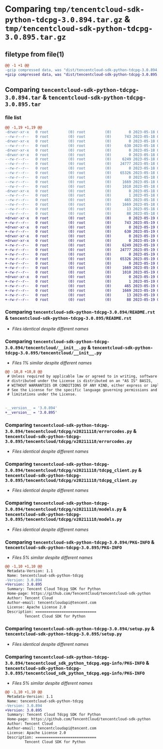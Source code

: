 # Comparing `tmp/tencentcloud-sdk-python-tdcpg-3.0.894.tar.gz` & `tmp/tencentcloud-sdk-python-tdcpg-3.0.895.tar.gz`

## filetype from file(1)

```diff
@@ -1 +1 @@
-gzip compressed data, was "dist/tencentcloud-sdk-python-tdcpg-3.0.894.tar", last modified: Thu May 18 00:38:19 2023, max compression
+gzip compressed data, was "dist/tencentcloud-sdk-python-tdcpg-3.0.895.tar", last modified: Fri May 19 03:01:35 2023, max compression
```

## Comparing `tencentcloud-sdk-python-tdcpg-3.0.894.tar` & `tencentcloud-sdk-python-tdcpg-3.0.895.tar`

### file list

```diff
@@ -1,19 +1,19 @@
-drwxr-xr-x   0 root         (0) root         (0)        0 2023-05-18 00:38:19.000000 tencentcloud-sdk-python-tdcpg-3.0.894/
--rw-r--r--   0 root         (0) root         (0)      743 2023-05-18 00:38:19.000000 tencentcloud-sdk-python-tdcpg-3.0.894/README.rst
-drwxr-xr-x   0 root         (0) root         (0)        0 2023-05-18 00:38:19.000000 tencentcloud-sdk-python-tdcpg-3.0.894/tencentcloud/
--rw-r--r--   0 root         (0) root         (0)      630 2023-05-18 00:38:19.000000 tencentcloud-sdk-python-tdcpg-3.0.894/tencentcloud/__init__.py
-drwxr-xr-x   0 root         (0) root         (0)        0 2023-05-18 00:38:19.000000 tencentcloud-sdk-python-tdcpg-3.0.894/tencentcloud/tdcpg/
-drwxr-xr-x   0 root         (0) root         (0)        0 2023-05-18 00:38:19.000000 tencentcloud-sdk-python-tdcpg-3.0.894/tencentcloud/tdcpg/v20211118/
--rw-r--r--   0 root         (0) root         (0)     6249 2023-05-18 00:38:19.000000 tencentcloud-sdk-python-tdcpg-3.0.894/tencentcloud/tdcpg/v20211118/errorcodes.py
--rw-r--r--   0 root         (0) root         (0)    24777 2023-05-18 00:38:19.000000 tencentcloud-sdk-python-tdcpg-3.0.894/tencentcloud/tdcpg/v20211118/tdcpg_client.py
--rw-r--r--   0 root         (0) root         (0)        0 2023-05-18 00:38:19.000000 tencentcloud-sdk-python-tdcpg-3.0.894/tencentcloud/tdcpg/v20211118/__init__.py
--rw-r--r--   0 root         (0) root         (0)    65326 2023-05-18 00:38:19.000000 tencentcloud-sdk-python-tdcpg-3.0.894/tencentcloud/tdcpg/v20211118/models.py
--rw-r--r--   0 root         (0) root         (0)        0 2023-05-18 00:38:19.000000 tencentcloud-sdk-python-tdcpg-3.0.894/tencentcloud/tdcpg/__init__.py
--rw-r--r--   0 root         (0) root         (0)     1669 2023-05-18 00:38:19.000000 tencentcloud-sdk-python-tdcpg-3.0.894/PKG-INFO
--rw-r--r--   0 root         (0) root         (0)     1010 2023-05-18 00:38:19.000000 tencentcloud-sdk-python-tdcpg-3.0.894/setup.py
-drwxr-xr-x   0 root         (0) root         (0)        0 2023-05-18 00:38:19.000000 tencentcloud-sdk-python-tdcpg-3.0.894/tencentcloud_sdk_python_tdcpg.egg-info/
--rw-r--r--   0 root         (0) root         (0)        1 2023-05-18 00:38:19.000000 tencentcloud-sdk-python-tdcpg-3.0.894/tencentcloud_sdk_python_tdcpg.egg-info/dependency_links.txt
--rw-r--r--   0 root         (0) root         (0)      465 2023-05-18 00:38:19.000000 tencentcloud-sdk-python-tdcpg-3.0.894/tencentcloud_sdk_python_tdcpg.egg-info/SOURCES.txt
--rw-r--r--   0 root         (0) root         (0)     1669 2023-05-18 00:38:19.000000 tencentcloud-sdk-python-tdcpg-3.0.894/tencentcloud_sdk_python_tdcpg.egg-info/PKG-INFO
--rw-r--r--   0 root         (0) root         (0)       13 2023-05-18 00:38:19.000000 tencentcloud-sdk-python-tdcpg-3.0.894/tencentcloud_sdk_python_tdcpg.egg-info/top_level.txt
--rw-r--r--   0 root         (0) root         (0)       88 2023-05-18 00:38:19.000000 tencentcloud-sdk-python-tdcpg-3.0.894/setup.cfg
+drwxr-xr-x   0 root         (0) root         (0)        0 2023-05-19 03:01:35.000000 tencentcloud-sdk-python-tdcpg-3.0.895/
+-rw-r--r--   0 root         (0) root         (0)      743 2023-05-19 03:01:35.000000 tencentcloud-sdk-python-tdcpg-3.0.895/README.rst
+drwxr-xr-x   0 root         (0) root         (0)        0 2023-05-19 03:01:35.000000 tencentcloud-sdk-python-tdcpg-3.0.895/tencentcloud/
+-rw-r--r--   0 root         (0) root         (0)      630 2023-05-19 03:01:35.000000 tencentcloud-sdk-python-tdcpg-3.0.895/tencentcloud/__init__.py
+drwxr-xr-x   0 root         (0) root         (0)        0 2023-05-19 03:01:35.000000 tencentcloud-sdk-python-tdcpg-3.0.895/tencentcloud/tdcpg/
+drwxr-xr-x   0 root         (0) root         (0)        0 2023-05-19 03:01:35.000000 tencentcloud-sdk-python-tdcpg-3.0.895/tencentcloud/tdcpg/v20211118/
+-rw-r--r--   0 root         (0) root         (0)     6249 2023-05-19 03:01:35.000000 tencentcloud-sdk-python-tdcpg-3.0.895/tencentcloud/tdcpg/v20211118/errorcodes.py
+-rw-r--r--   0 root         (0) root         (0)    24777 2023-05-19 03:01:35.000000 tencentcloud-sdk-python-tdcpg-3.0.895/tencentcloud/tdcpg/v20211118/tdcpg_client.py
+-rw-r--r--   0 root         (0) root         (0)        0 2023-05-19 03:01:35.000000 tencentcloud-sdk-python-tdcpg-3.0.895/tencentcloud/tdcpg/v20211118/__init__.py
+-rw-r--r--   0 root         (0) root         (0)    65326 2023-05-19 03:01:35.000000 tencentcloud-sdk-python-tdcpg-3.0.895/tencentcloud/tdcpg/v20211118/models.py
+-rw-r--r--   0 root         (0) root         (0)        0 2023-05-19 03:01:35.000000 tencentcloud-sdk-python-tdcpg-3.0.895/tencentcloud/tdcpg/__init__.py
+-rw-r--r--   0 root         (0) root         (0)     1669 2023-05-19 03:01:35.000000 tencentcloud-sdk-python-tdcpg-3.0.895/PKG-INFO
+-rw-r--r--   0 root         (0) root         (0)     1010 2023-05-19 03:01:35.000000 tencentcloud-sdk-python-tdcpg-3.0.895/setup.py
+drwxr-xr-x   0 root         (0) root         (0)        0 2023-05-19 03:01:35.000000 tencentcloud-sdk-python-tdcpg-3.0.895/tencentcloud_sdk_python_tdcpg.egg-info/
+-rw-r--r--   0 root         (0) root         (0)        1 2023-05-19 03:01:35.000000 tencentcloud-sdk-python-tdcpg-3.0.895/tencentcloud_sdk_python_tdcpg.egg-info/dependency_links.txt
+-rw-r--r--   0 root         (0) root         (0)      465 2023-05-19 03:01:35.000000 tencentcloud-sdk-python-tdcpg-3.0.895/tencentcloud_sdk_python_tdcpg.egg-info/SOURCES.txt
+-rw-r--r--   0 root         (0) root         (0)     1669 2023-05-19 03:01:35.000000 tencentcloud-sdk-python-tdcpg-3.0.895/tencentcloud_sdk_python_tdcpg.egg-info/PKG-INFO
+-rw-r--r--   0 root         (0) root         (0)       13 2023-05-19 03:01:35.000000 tencentcloud-sdk-python-tdcpg-3.0.895/tencentcloud_sdk_python_tdcpg.egg-info/top_level.txt
+-rw-r--r--   0 root         (0) root         (0)       88 2023-05-19 03:01:35.000000 tencentcloud-sdk-python-tdcpg-3.0.895/setup.cfg
```

### Comparing `tencentcloud-sdk-python-tdcpg-3.0.894/README.rst` & `tencentcloud-sdk-python-tdcpg-3.0.895/README.rst`

 * *Files identical despite different names*

### Comparing `tencentcloud-sdk-python-tdcpg-3.0.894/tencentcloud/__init__.py` & `tencentcloud-sdk-python-tdcpg-3.0.895/tencentcloud/__init__.py`

 * *Files 1% similar despite different names*

```diff
@@ -10,8 +10,8 @@
 # Unless required by applicable law or agreed to in writing, software
 # distributed under the License is distributed on an "AS IS" BASIS,
 # WITHOUT WARRANTIES OR CONDITIONS OF ANY KIND, either express or implied.
 # See the License for the specific language governing permissions and
 # limitations under the License.
 
 
-__version__ = '3.0.894'
+__version__ = '3.0.895'
```

### Comparing `tencentcloud-sdk-python-tdcpg-3.0.894/tencentcloud/tdcpg/v20211118/errorcodes.py` & `tencentcloud-sdk-python-tdcpg-3.0.895/tencentcloud/tdcpg/v20211118/errorcodes.py`

 * *Files identical despite different names*

### Comparing `tencentcloud-sdk-python-tdcpg-3.0.894/tencentcloud/tdcpg/v20211118/tdcpg_client.py` & `tencentcloud-sdk-python-tdcpg-3.0.895/tencentcloud/tdcpg/v20211118/tdcpg_client.py`

 * *Files identical despite different names*

### Comparing `tencentcloud-sdk-python-tdcpg-3.0.894/tencentcloud/tdcpg/v20211118/models.py` & `tencentcloud-sdk-python-tdcpg-3.0.895/tencentcloud/tdcpg/v20211118/models.py`

 * *Files identical despite different names*

### Comparing `tencentcloud-sdk-python-tdcpg-3.0.894/PKG-INFO` & `tencentcloud-sdk-python-tdcpg-3.0.895/PKG-INFO`

 * *Files 5% similar despite different names*

```diff
@@ -1,10 +1,10 @@
 Metadata-Version: 1.1
 Name: tencentcloud-sdk-python-tdcpg
-Version: 3.0.894
+Version: 3.0.895
 Summary: Tencent Cloud Tdcpg SDK for Python
 Home-page: https://github.com/TencentCloud/tencentcloud-sdk-python
 Author: Tencent Cloud
 Author-email: tencentcloudapi@tencent.com
 License: Apache License 2.0
 Description: ============================
         Tencent Cloud SDK for Python
```

### Comparing `tencentcloud-sdk-python-tdcpg-3.0.894/setup.py` & `tencentcloud-sdk-python-tdcpg-3.0.895/setup.py`

 * *Files identical despite different names*

### Comparing `tencentcloud-sdk-python-tdcpg-3.0.894/tencentcloud_sdk_python_tdcpg.egg-info/PKG-INFO` & `tencentcloud-sdk-python-tdcpg-3.0.895/tencentcloud_sdk_python_tdcpg.egg-info/PKG-INFO`

 * *Files 5% similar despite different names*

```diff
@@ -1,10 +1,10 @@
 Metadata-Version: 1.1
 Name: tencentcloud-sdk-python-tdcpg
-Version: 3.0.894
+Version: 3.0.895
 Summary: Tencent Cloud Tdcpg SDK for Python
 Home-page: https://github.com/TencentCloud/tencentcloud-sdk-python
 Author: Tencent Cloud
 Author-email: tencentcloudapi@tencent.com
 License: Apache License 2.0
 Description: ============================
         Tencent Cloud SDK for Python
```


